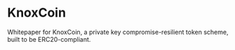 # KnoxCoin
Whitepaper for KnoxCoin, a private key compromise-resilient token scheme, built to be ERC20-compliant.

